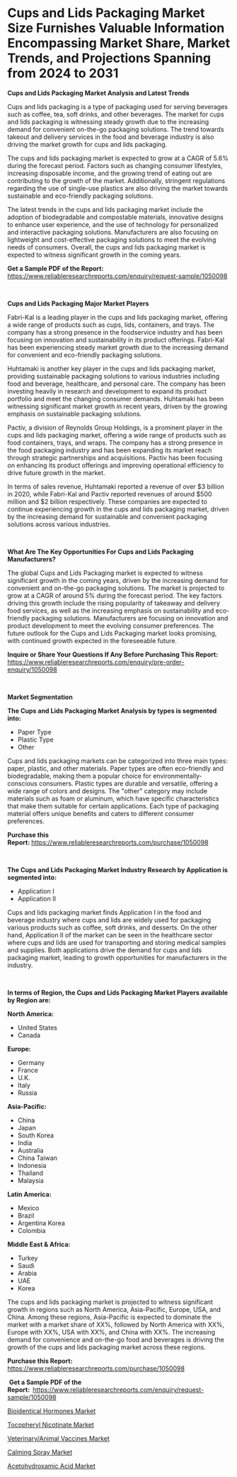 <p><h1>Cups and Lids Packaging Market Size Furnishes Valuable Information Encompassing Market Share, Market Trends, and Projections Spanning from 2024 to 2031</h1></p><p><strong>Cups and Lids Packaging Market Analysis and Latest Trends</strong></p>
<p><p>Cups and lids packaging is a type of packaging used for serving beverages such as coffee, tea, soft drinks, and other beverages. The market for cups and lids packaging is witnessing steady growth due to the increasing demand for convenient on-the-go packaging solutions. The trend towards takeout and delivery services in the food and beverage industry is also driving the market growth for cups and lids packaging.</p><p>The cups and lids packaging market is expected to grow at a CAGR of 5.6% during the forecast period. Factors such as changing consumer lifestyles, increasing disposable income, and the growing trend of eating out are contributing to the growth of the market. Additionally, stringent regulations regarding the use of single-use plastics are also driving the market towards sustainable and eco-friendly packaging solutions.</p><p>The latest trends in the cups and lids packaging market include the adoption of biodegradable and compostable materials, innovative designs to enhance user experience, and the use of technology for personalized and interactive packaging solutions. Manufacturers are also focusing on lightweight and cost-effective packaging solutions to meet the evolving needs of consumers. Overall, the cups and lids packaging market is expected to witness significant growth in the coming years.</p></p>
<p><strong>Get a Sample PDF of the Report:&nbsp;</strong> <a href="https://www.reliableresearchreports.com/enquiry/request-sample/1050098">https://www.reliableresearchreports.com/enquiry/request-sample/1050098</a></p>
<p>&nbsp;</p>
<p><strong>Cups and Lids Packaging Major Market Players</strong></p>
<p><p>Fabri-Kal is a leading player in the cups and lids packaging market, offering a wide range of products such as cups, lids, containers, and trays. The company has a strong presence in the foodservice industry and has been focusing on innovation and sustainability in its product offerings. Fabri-Kal has been experiencing steady market growth due to the increasing demand for convenient and eco-friendly packaging solutions.</p><p>Huhtamaki is another key player in the cups and lids packaging market, providing sustainable packaging solutions to various industries including food and beverage, healthcare, and personal care. The company has been investing heavily in research and development to expand its product portfolio and meet the changing consumer demands. Huhtamaki has been witnessing significant market growth in recent years, driven by the growing emphasis on sustainable packaging solutions.</p><p>Pactiv, a division of Reynolds Group Holdings, is a prominent player in the cups and lids packaging market, offering a wide range of products such as food containers, trays, and wraps. The company has a strong presence in the food packaging industry and has been expanding its market reach through strategic partnerships and acquisitions. Pactiv has been focusing on enhancing its product offerings and improving operational efficiency to drive future growth in the market.</p><p>In terms of sales revenue, Huhtamaki reported a revenue of over $3 billion in 2020, while Fabri-Kal and Pactiv reported revenues of around $500 million and $2 billion respectively. These companies are expected to continue experiencing growth in the cups and lids packaging market, driven by the increasing demand for sustainable and convenient packaging solutions across various industries.</p></p>
<p>&nbsp;</p>
<p><strong>What Are The Key Opportunities For Cups and Lids Packaging Manufacturers?</strong></p>
<p><p>The global Cups and Lids Packaging market is expected to witness significant growth in the coming years, driven by the increasing demand for convenient and on-the-go packaging solutions. The market is projected to grow at a CAGR of around 5% during the forecast period. The key factors driving this growth include the rising popularity of takeaway and delivery food services, as well as the increasing emphasis on sustainability and eco-friendly packaging solutions. Manufacturers are focusing on innovation and product development to meet the evolving consumer preferences. The future outlook for the Cups and Lids Packaging market looks promising, with continued growth expected in the foreseeable future.</p></p>
<p><strong>Inquire or Share Your Questions If Any Before Purchasing This Report:</strong> <a href="https://www.reliableresearchreports.com/enquiry/pre-order-enquiry/1050098">https://www.reliableresearchreports.com/enquiry/pre-order-enquiry/1050098</a></p>
<p>&nbsp;</p>
<p><strong>Market Segmentation</strong></p>
<p><strong>The Cups and Lids Packaging Market Analysis by types is segmented into:</strong></p>
<p><ul><li>Paper Type</li><li>Plastic Type</li><li>Other</li></ul></p>
<p><p>Cups and lids packaging markets can be categorized into three main types: paper, plastic, and other materials. Paper types are often eco-friendly and biodegradable, making them a popular choice for environmentally-conscious consumers. Plastic types are durable and versatile, offering a wide range of colors and designs. The "other" category may include materials such as foam or aluminum, which have specific characteristics that make them suitable for certain applications. Each type of packaging material offers unique benefits and caters to different consumer preferences.</p></p>
<p><strong>Purchase this Report:&nbsp;</strong><a href="https://www.reliableresearchreports.com/purchase/1050098">https://www.reliableresearchreports.com/purchase/1050098</a></p>
<p>&nbsp;</p>
<p><strong>The Cups and Lids Packaging Market Industry Research by Application is segmented into:</strong></p>
<p><ul><li>Application I</li><li>Application II</li></ul></p>
<p><p>Cups and lids packaging market finds Application I in the food and beverage industry where cups and lids are widely used for packaging various products such as coffee, soft drinks, and desserts. On the other hand, Application II of the market can be seen in the healthcare sector where cups and lids are used for transporting and storing medical samples and supplies. Both applications drive the demand for cups and lids packaging market, leading to growth opportunities for manufacturers in the industry.</p></p>
<p>&nbsp;</p>
<p><strong>In terms of Region, the Cups and Lids Packaging Market Players available by Region are:</strong></p>
<p>
    <p> <strong> North America: </strong>
        <ul>
            <li>United States</li>
            <li>Canada</li>
        </ul>
        </p> 
    <p> <strong> Europe: </strong>
        <ul>
            <li>Germany</li>
            <li>France</li>
            <li>U.K.</li>
            <li>Italy</li>
            <li>Russia</li>
        </ul>
        </p> 
    <p> <strong> Asia-Pacific: </strong>
        <ul>
            <li>China</li>
            <li>Japan</li>
            <li>South Korea</li>
            <li>India</li>
            <li>Australia</li>
            <li>China Taiwan</li>
            <li>Indonesia</li>
            <li>Thailand</li>
            <li>Malaysia</li>
        </ul>
        </p> 
    <p> <strong> Latin America: </strong>
        <ul>
            <li>Mexico</li>
            <li>Brazil</li>
            <li>Argentina Korea</li>
            <li>Colombia</li>
        </ul>
        </p> 
    <p> <strong> Middle East & Africa: </strong>
        <ul>
            <li>Turkey</li>
            <li>Saudi</li>
            <li>Arabia</li>
            <li>UAE</li>
            <li>Korea</li>
        </ul>
    </p>
    </p>
<p><p>The cups and lids packaging market is projected to witness significant growth in regions such as North America, Asia-Pacific, Europe, USA, and China. Among these regions, Asia-Pacific is expected to dominate the market with a market share of XX%, followed by North America with XX%, Europe with XX%, USA with XX%, and China with XX%. The increasing demand for convenience and on-the-go food and beverages is driving the growth of the cups and lids packaging market across these regions.</p></p>
<p><strong>Purchase this Report: </strong><a href="https://www.reliableresearchreports.com/purchase/1050098">https://www.reliableresearchreports.com/purchase/1050098</a></p>
<p>&nbsp;<strong>Get a Sample PDF of the Report:&nbsp;&nbsp;</strong><a href="https://www.reliableresearchreports.com/enquiry/request-sample/1050098">https://www.reliableresearchreports.com/enquiry/request-sample/1050098</a></p>
<p><strong></strong></p>
<p><p><a href="https://medium.com/@linabernier/bioidentical-hormones-market-outlook-industry-overview-and-forecast-2024-to-2031-78e48037bab0">Bioidentical Hormones Market</a></p><p><a href="https://medium.com/@othamcclure/tocopheryl-nicotinate-market-competitive-analysis-market-trends-and-forecast-to-2031-4cc059118257">Tocopheryl Nicotinate Market</a></p><p><a href="https://medium.com/@patriciaknight1961/veterinary-animal-vaccines-market-analysis-its-cagr-market-segmentation-and-global-industry-9a4309060e8b">Veterinary/Animal Vaccines Market</a></p><p><a href="https://medium.com/@raymondgray765/calming-spray-market-the-key-to-successful-business-strategy-forecast-till-2031-bbf5944d1dc6">Calming Spray Market</a></p><p><a href="https://medium.com/@patriciaknight1961/analyzing-acetohydroxamic-acid-market-global-industry-perspective-and-forecast-2024-to-2031-7f8dcc802d98">Acetohydroxamic Acid Market</a></p></p>